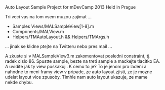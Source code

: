 Auto Layout Sample Project for mDevCamp 2013 Held in Prague

Tri veci vas na tom vsem muzou zajimat ...

* Samples Views/MALSampleView[1-8].m
* Components/MALView.m
* Helpers/TMAutoLayout.h && Helpers/TMArgs.h

... jinak se klidne ptejte na Twitteru nebo pres mail ...

A zkuste si v MALSampleView3.m zakomentovat posledni constraint, tj. radek
cislo 86. Spustte sample, bezte na treti sample a mackejte tlacitko EA. A
uvidite jak ty view poskakuji. K cemu to je? To je jenom pro ladeni a nahodne
to meni framy view v pripade, ze auto layout zjisti, ze je mozne udelat
layout vice zpusoby. Timhle nam auto layout ukazuje, ze mame nekde chybu.

